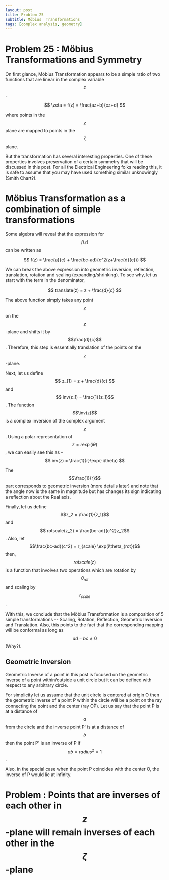 ```yaml
---
layout: post
title: Problem 25
subtitle: Möbius  Transformations
tags: [complex analysis, geometry]
---
```

# Problem 25 : Möbius  Transformations and Symmetry

On first glance, Möbius Transformation appears to be a simple ratio of two functions that are linear in the complex variable $$z$$.

$$
\zeta = f(z) = \frac{az+b}{cz+d}
$$

where points in the $$z$$ plane are mapped to points in the $$\zeta$$ plane.

But the transformation has several interesting properties. One of these properties involves preservation of a certain symmetry that will be discussed in this post. For all the Electrical Engineering folks reading this, it is safe to assume that you may have used something similar unknowingly (Smith Chart?).

# Möbius Transformation as a combination of simple transformations

Some algebra will reveal that the expression for $$f(z)$$ can be written as 

$$
f(z) = \frac{a}{c} + \frac{bc-ad}{c^2(z+\frac{d}{c})}
$$

We can break the above expression into geometric inversion, reflection, translation, rotation and scaling (expanding/shrinking). To see why, let us start with the term in the denominator,

$$
translate(z) = z + \frac{d}{c}
$$ 

The above function simply takes any point $$z$$ on the $$z$$-plane and shifts it by $$\frac{d}{c}$$. Therefore, this step is essentially translation of the points on the $$z$$-plane.

Next, let us define $$ z_{1} = z + \frac{d}{c} $$ and $$ inv(z_1) = \frac{1}{z_1}$$. The function $$\inv(z)$$ is a complex inversion of the complex argument $$z$$. Using a polar representation of $$z = r \exp(i\theta)$$, we can easily see this as -
$$
inv(z) = \frac{1}{r}\exp(-i\theta) 
$$

The $$\frac{1}{r}$$ part corresponds to geometric inversion (more details later) and note that the angle now is the same in magnitude but has changes its sign indicating a reflection about the Real axis.

Finally, let us define $$z_2 = \frac{1}{z_1}$$ and $$ rotscale(z_2) = \frac{bc-ad}{c^2}z_2$$. Also, let $$\frac{bc-ad}{c^2} = r_{scale} \exp(i\theta_{rot})$$ then, $$rotscale(z)$$ is a function that involves two operations which are rotation by $$\theta_{rot}$$ and scaling by $$r_{scale}$$. 

With this, we conclude that the Möbius Transformation is a composition of 5 simple transformations -- Scaling, Rotation, Reflection, Geometric Inversion and Translation. Also, this points to the fact that the corresponding mapping will be conformal as long as $$ad-bc \neq 0$$ (Why?).

## Geometric Inversion

Geometric Inverse of a point in this post is focused on the geometric inverse of a point within/outside a unit circle but it can be defined with respect to any arbitrary circle. 

For simplicity let us assume that the unit circle is centered at origin O then the geometric inverse of a point P within the circle will be a point on the ray connecting the point and the center (ray OP). Let us say that the point P is at a distance of $$a$$ from the circle and the inverse point P' is at a distance of $$b$$ then the point P' is an inverse of P if $$ab = radius^2 = 1$$.

Also, in the special case when the point P coincides with the center O, the inverse of P would lie at infinity. 

# Problem : Points that are inverses of each other in $$z$$-plane will remain inverses of each other in the $$\zeta$$-plane
